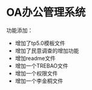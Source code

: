 OA办公管理系统
===============

功能添加：

 + 增加了tp5.0模板文件
 + 增加了民意调查的增加功能
 + 增加readme文件
 + 增加一个TREBAO文件
 + 增加一个权限文件
 + 增加一个李金桐文件
